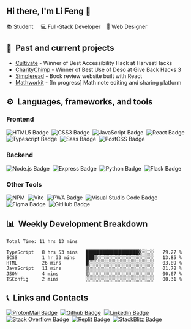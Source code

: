 ## Hi there, I'm Li Feng 👋 
📚 Student &nbsp; &nbsp; 💻 Full-Stack Developer &nbsp; &nbsp;🎨 Web Designer


## 🔭 &nbsp;Past and current projects
- <a href="https://github.com/lifeng-yin/cultivate">Cultivate</a> - Winner of Best Accessibility Hack at HarvestHacks
- <a href="https://github.com/jeffrey-zang/charitychimp">CharityChimp</a> - Winner of Best Use of Deso at Give Back Hacks 3
- <a href="https://github.com/lifeng-yin/simpleread">Simpleread</a> - Book review website built with React
- <a href="https://github.com/lifeng-yin/mathworkit">Mathworkit</a> - [In progress] Math note editing and sharing platform


## ⚙️ &nbsp;Languages, frameworks, and tools

### Frontend
![HTML5 Badge](https://img.shields.io/badge/HTML5-E34F26?logo=html5&logoColor=fff&style=flat-square)&nbsp;
![CSS3 Badge](https://img.shields.io/badge/CSS3-1572B6?logo=css3&logoColor=fff&style=flat-square)&nbsp;
![JavaScript Badge](https://img.shields.io/badge/JavaScript-F7DF1E?logo=javascript&logoColor=000&style=flat-square)&nbsp;
![React Badge](https://img.shields.io/badge/React-61DAFB?logo=react&logoColor=000&style=flat-square)&nbsp;
![Typescript Badge](https://shields.io/badge/TypeScript-3178C6?logo=TypeScript&logoColor=FFF&style=flat-square)&nbsp;
![Sass Badge](https://img.shields.io/badge/Sass-C69?logo=sass&logoColor=fff&style=flat-square)&nbsp;
![PostCSS Badge](https://img.shields.io/badge/PostCSS-DD3A0A?logo=postcss&logoColor=fff&style=flat-square)&nbsp;


### Backend
![Node.js Badge](https://img.shields.io/badge/Node.js-393?logo=nodedotjs&logoColor=fff&style=flat-square)&nbsp;
![Express Badge](https://img.shields.io/badge/Express.js-000?logo=express&logoColor=fff&style=flat-square)&nbsp;
![Python Badge](https://img.shields.io/badge/Python-3776AB?logo=python&logoColor=fff&style=flat-square)&nbsp;
![Flask Badge](https://img.shields.io/badge/Flask_(learning)-000?logo=flask&color=fff&logoColor=000&style=flat-square)


### Other Tools
![NPM](https://img.shields.io/badge/NPM-CB3837?logo=npm&logoColor=fff&style=flat-square)&nbsp;
![Vite](https://img.shields.io/badge/Vite-%23646CFF.svg?style=flat-square&logo=vite&logoColor=white)&nbsp;
![PWA Badge](https://img.shields.io/badge/PWA-5A0FC8?logo=pwa&logoColor=fff&style=flat-square)&nbsp;
![Visual Studio Code Badge](https://img.shields.io/badge/Visual%20Studio%20Code-007ACC?logo=visualstudiocode&logoColor=fff&style=flat-square)&nbsp;
![Figma Badge](https://img.shields.io/badge/Figma-F24E1E?logo=figma&logoColor=fff&style=flat-square)&nbsp;
![GitHub Badge](https://img.shields.io/badge/GitHub-181717?logo=github&logoColor=fff&style=flat-square)
<br>

## 📊 &nbsp;Weekly Development Breakdown
<!--START_SECTION:waka-->

```text
Total Time: 11 hrs 13 mins

TypeScript   8 hrs 53 mins   ███████████████████▓░░░░░   79.27 %
SCSS         1 hr 33 mins    ███▒░░░░░░░░░░░░░░░░░░░░░   13.85 %
HTML         26 mins         █░░░░░░░░░░░░░░░░░░░░░░░░   03.89 %
JavaScript   11 mins         ▒░░░░░░░░░░░░░░░░░░░░░░░░   01.78 %
JSON         4 mins          ▒░░░░░░░░░░░░░░░░░░░░░░░░   00.67 %
TSConfig     2 mins          ░░░░░░░░░░░░░░░░░░░░░░░░░   00.31 %
```

<!--END_SECTION:waka-->
## 📞 &nbsp;Links and Contacts
[![ProtonMail Badge](https://img.shields.io/badge/ProtonMail-8B89CC?logo=protonmail&logoColor=fff&style=for-the-badge)](mailto:lifeng-yin@proton.me)&nbsp;
[![Github Badge](https://img.shields.io/badge/github-000.svg?style=for-the-badge&logo=github)](https://github.com/lifeng-yin)&nbsp;
[![Linkedin Badge](https://img.shields.io/badge/linkedin-%230077B5.svg?style=for-the-badge&logo=linkedin)](https://www.linkedin.com/in/lifeng-yin/)&nbsp;
[![Stack Overflow Badge](https://img.shields.io/badge/Stack%20Overflow-F58025?logo=stackoverflow&logoColor=fff&style=for-the-badge)](https://stackoverflow.com/users/20678031/li-feng-yin)&nbsp;
[![Replit Badge](https://img.shields.io/badge/Replit-F26207?logo=replit&logoColor=fff&style=for-the-badge)](https://replit.com/@LiFengYin)&nbsp;
[![StackBlitz Badge](https://img.shields.io/badge/StackBlitz-1269D3?logo=stackblitz&logoColor=fff&style=for-the-badge)](https://stackblitz.com/@lifeng-yin)&nbsp;
